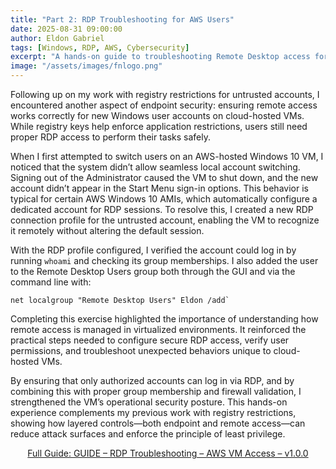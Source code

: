 ```yaml
---
title: "Part 2: RDP Troubleshooting for AWS Users"
date: 2025-08-31 09:00:00
author: Eldon Gabriel
tags: [Windows, RDP, AWS, Cybersecurity]
excerpt: "A hands-on guide to troubleshooting Remote Desktop access for new user accounts on AWS-hosted Windows 10 VMs."
image: "/assets/images/fnlogo.png"
---
```


Following up on my work with registry restrictions for untrusted accounts, I encountered another aspect of endpoint security: ensuring remote access works correctly for new Windows user accounts on cloud-hosted VMs. While registry keys help enforce application restrictions, users still need proper RDP access to perform their tasks safely.  

When I first attempted to switch users on an AWS-hosted Windows 10 VM, I noticed that the system didn’t allow seamless local account switching. Signing out of the Administrator caused the VM to shut down, and the new account didn’t appear in the Start Menu sign-in options. This behavior is typical for certain AWS Windows 10 AMIs, which automatically configure a dedicated account for RDP sessions. To resolve this, I created a new RDP connection profile for the untrusted account, enabling the VM to recognize it remotely without altering the default session.  

With the RDP profile configured, I verified the account could log in by running `whoami` and checking its group memberships. I also added the user to the Remote Desktop Users group both through the GUI and via the command line with:  

```
net localgroup "Remote Desktop Users" Eldon /add`
```

Completing this exercise highlighted the importance of understanding how remote access is managed in virtualized environments. It reinforced the practical steps needed to configure secure RDP access, verify user permissions, and troubleshoot unexpected behaviors unique to cloud-hosted VMs.  

By ensuring that only authorized accounts can log in via RDP, and by combining this with proper group membership and firewall validation, I strengthened the VM’s operational security posture. This hands-on experience complements my previous work with registry restrictions, showing how layered controls—both endpoint and remote access—can reduce attack surfaces and enforce the principle of least privilege.  

<p align="center">
  <a href="https://github.com/EldonGabriel/eldongabriel.github.io/blob/main/assets/guides/GUIDE%20%E2%80%93%20Endpoint%20Security%20with%20the%20Windows%20Registry%20%E2%80%93%20v1.0.0.pdf" target="_blank">
    Full Guide: GUIDE – RDP Troubleshooting – AWS VM Access – v1.0.0
  </a>
</p>
